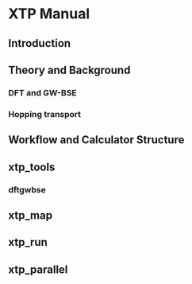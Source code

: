 XTP Manual
==========

## Introduction

## Theory and Background

### DFT and GW-BSE

### Hopping transport

## Workflow and Calculator Structure

## xtp_tools

### dftgwbse

## xtp_map

## xtp_run

## xtp_parallel


